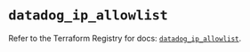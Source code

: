 # `datadog_ip_allowlist`

Refer to the Terraform Registry for docs: [`datadog_ip_allowlist`](https://registry.terraform.io/providers/datadog/datadog/3.47.0/docs/resources/ip_allowlist).
